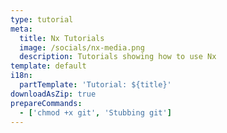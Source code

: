 ```yaml
---
type: tutorial
meta:
  title: Nx Tutorials
  image: /socials/nx-media.png
  description: Tutorials showing how to use Nx
template: default
i18n:
  partTemplate: 'Tutorial: ${title}'
downloadAsZip: true
prepareCommands:
  - ['chmod +x git', 'Stubbing git']
---
```

